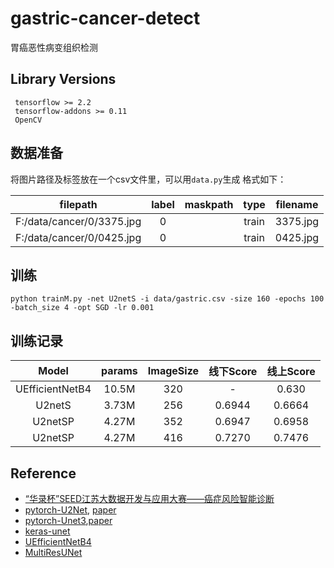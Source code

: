# gastric-cancer-detect
胃癌恶性病变组织检测

## Library Versions
```
 tensorflow >= 2.2
 tensorflow-addons >= 0.11
 OpenCV
```
## 数据准备
将图片路径及标签放在一个csv文件里，可以用`data.py`生成 格式如下：

|filepath|label|maskpath|type|filename|
|:---:|:---:|:---:|:---:|:---:|
|F:/data/cancer/0/3375.jpg|0| |train|3375.jpg| 
|F:/data/cancer/0/0425.jpg|0| |train|0425.jpg| 
## 训练
```python trainM.py -net U2netS -i data/gastric.csv -size 160 -epochs 100 -batch_size 4 -opt SGD -lr 0.001 ```
## 训练记录
|Model|params|ImageSize|线下Score|线上Score|
|:---:|:---:|:---:|:---:|:---:|
|UEfficientNetB4|10.5M|320|-|0.630|
|U2netS|3.73M|256|0.6944|0.6664|
|U2netSP|4.27M|352|0.6947|0.6958|
|U2netSP|4.27M|416|0.7270|0.7476|
## Reference
* [“华录杯”SEED江苏大数据开发与应用大赛——癌症风险智能诊断](https://www.marsbigdata.com/competition/details?id=5815639985152)
* [pytorch-U2Net](https://github.com/NathanUA/U-2-Net),  [paper](https://arxiv.org/pdf/2005.09007v1.pdf)
* [pytorch-Unet3](https://github.com/ZJUGiveLab/UNet-Version),[paper](https://arxiv.org/ftp/arxiv/papers/2004/2004.08790.pdf)
* [keras-unet](https://github.com/zhixuhao/unet)
* [UEfficientNetB4](https://www.kaggle.com/meaninglesslives/nested-unet-with-efficientnet-encoder)
* [MultiResUNet](https://github.com/nibtehaz/MultiResUNet)
